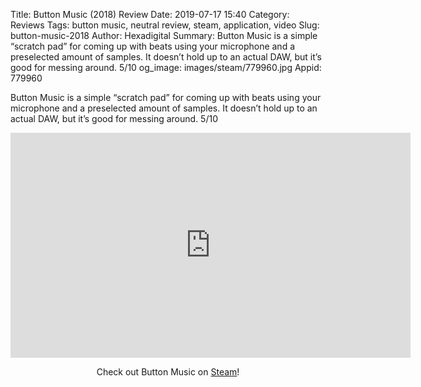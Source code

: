 Title: Button Music (2018) Review
Date: 2019-07-17 15:40
Category: Reviews
Tags: button music, neutral review, steam, application, video
Slug: button-music-2018
Author: Hexadigital
Summary: Button Music is a simple “scratch pad” for coming up with beats using your microphone and a preselected amount of samples. It doesn’t hold up to an actual DAW, but it’s good for messing around. 5/10
og_image: images/steam/779960.jpg
Appid: 779960

Button Music is a simple “scratch pad” for coming up with beats using your microphone and a preselected amount of samples. It doesn’t hold up to an actual DAW, but it’s good for messing around. 5/10

<center><iframe src="https://www.youtube.com/embed/uE-Yuk7ZH6k?feature=oembed" allow="accelerometer; autoplay; encrypted-media; gyroscope; picture-in-picture" width="640" height="360" frameborder="0"></iframe>

Check out Button Music on [Steam](https://store.steampowered.com/app/779960/?curator_clanid=34633900)!</center>